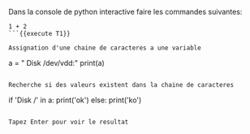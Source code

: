 
Dans la console de python interactive faire les commandes suivantes: 
```
1 + 2 
```{{execute T1}}

Assignation d'une chaine de caracteres a une variable
```
a = " Disk /dev/vdd:"
print(a)
```{{execute T1}}

Recherche si des valeurs existent dans la chaine de caracteres
```
if 'Disk /' in a: 
    print('ok')
else:
    print('ko')
```{{ execute T1 }}

Tapez Enter pour voir le resultat